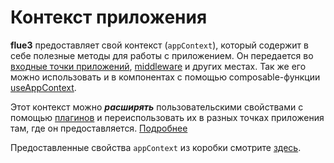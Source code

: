 # Контекст приложения

**flue3** предоставляет свой контекст (`appContext`), который содержит в себе полезные методы для работы с приложением. Он передается во [входные точки приложений](/guide/entrypoint), [middleware](/guide/middleware) и других местах. Так же его можно использовать и в компонентах с помощью composable-функции [useAppContext](/api/composables#useappcontext).

Этот контекст можно ***расширять*** пользовательскими свойствами с помощью [плагинов](/guide/plugins) и переиспользовать их в разных точках приложения там, где он предоставляется. [Подробнее](/guide/plugins)

Предоставленные свойства `appContext` из коробки смотрите [здесь](/api/context).

